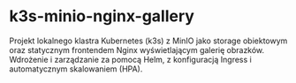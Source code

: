 # k3s-minio-nginx-gallery
Projekt lokalnego klastra Kubernetes (k3s) z MinIO jako storage obiektowym oraz statycznym frontendem Nginx wyświetlającym galerię obrazków. Wdrożenie i zarządzanie za pomocą Helm, z konfiguracją Ingress i automatycznym skalowaniem (HPA).
